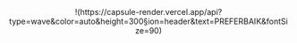 <div align=center>!(https://capsule-render.vercel.app/api?type=wave&color=auto&height=300&section=header&text=PREFERBAIK&fontSize=90)</div>
